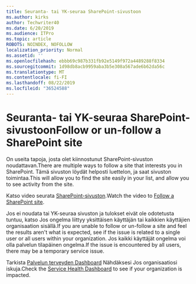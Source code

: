 ```yaml
---
title: Seuranta- tai YK-seuraa SharePoint-sivustoon
ms.author: kirks
author: Techwriter40
ms.date: 6/20/2019
ms.audience: ITPro
ms.topic: article
ROBOTS: NOINDEX, NOFOLLOW
localization_priority: Normal
ms.assetid: ''
ms.openlocfilehash: ebbb69c987b331fb92e5149f972a4489288f8334
ms.sourcegitcommit: 1d98db8acb9959aba3b5e308a567ade6b62da56c
ms.translationtype: MT
ms.contentlocale: fi-FI
ms.lasthandoff: 08/22/2019
ms.locfileid: "36524588"
---
```

# <a name="follow-or-un-follow-a-sharepoint-site"></a><span data-ttu-id="b5c31-102">Seuranta- tai YK-seuraa SharePoint-sivustoon</span><span class="sxs-lookup"><span data-stu-id="b5c31-102">Follow or un-follow a SharePoint site</span></span>

<span data-ttu-id="b5c31-103">On useita tapoja, josta olet kiinnostunut SharePoint-sivuston noudattavan.</span><span class="sxs-lookup"><span data-stu-id="b5c31-103">There are multiple ways to follow a site that interests you in SharePoint.</span></span> <span data-ttu-id="b5c31-104">Tämä sivuston löydät helposti luettelon, ja saat sivuston toimintaa.</span><span class="sxs-lookup"><span data-stu-id="b5c31-104">This will allow you to find the site easily in your list, and allow you to see activity from the site.</span></span> 

<span data-ttu-id="b5c31-105">Katso video seurata [SharePoint-sivuston](https://support.office.com/article/Video-Follow-a-SharePoint-site-33DB6FA5-9528-45D7-BCC7-F9C1FAAACAE0).</span><span class="sxs-lookup"><span data-stu-id="b5c31-105">Watch the video to [Follow a SharePoint site](https://support.office.com/article/Video-Follow-a-SharePoint-site-33DB6FA5-9528-45D7-BCC7-F9C1FAAACAE0).</span></span> 

<span data-ttu-id="b5c31-106">Jos ei noudata tai YK-seuraa sivuston ja tulokset eivät ole odotetusta tuntuu, katso Jos ongelma liittyy yksittäisen käyttäjän tai kaikkien käyttäjien organisaation sisällä.</span><span class="sxs-lookup"><span data-stu-id="b5c31-106">If you are unable to follow or un-follow a site and feel the results aren't what is expected, see if the issue is related to a single user or all users within your organization.</span></span> <span data-ttu-id="b5c31-107">Jos kaikki käyttäjät ongelma voi olla palvelun tilapäinen ongelma.</span><span class="sxs-lookup"><span data-stu-id="b5c31-107">If the issue is encountered by all users, there may be a temporary service issue.</span></span> 

<span data-ttu-id="b5c31-108">Tarkista [Palvelun terveyden Dashboard](https://admin.microsoft.com/AdminPortal/Home#/servicehealth) Nähdäksesi Jos organisaatiosi iskuja.</span><span class="sxs-lookup"><span data-stu-id="b5c31-108">Check the [Service Health Dashboard](https://admin.microsoft.com/AdminPortal/Home#/servicehealth) to see if your organization is impacted.</span></span>
